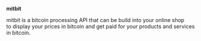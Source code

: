 <b>mitbit</b>

<p>mitbit is a bitcoin processing API that can be build into your online shop</br> to display your prices in bitcoin and get paid for your products and services in bitcoin.</p>


